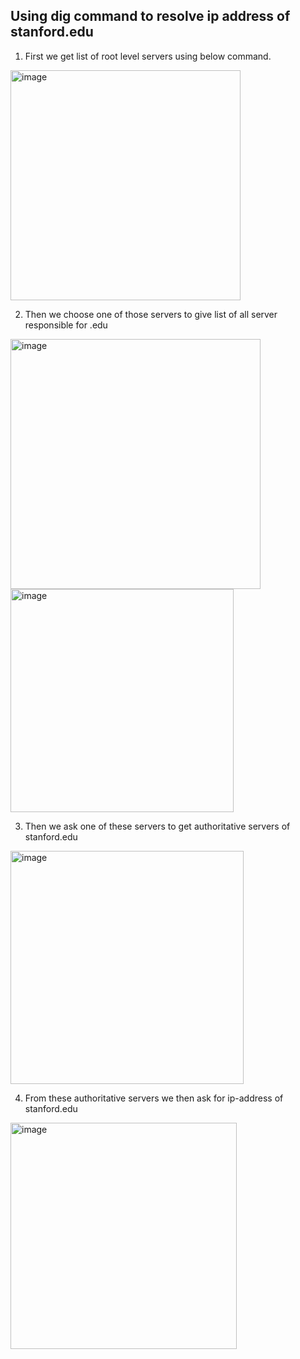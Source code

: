 ## Using dig command to resolve ip address of stanford.edu

1. First we get list of root level servers using below command.
<img width="368" alt="image" src="https://github.com/shwetasng/DevOps-Bootcamp-Learnings/assets/103261868/38db594c-d693-4407-92fa-247bf86b515f">

2. Then we choose one of those servers to give list of all server responsible for .edu
<img width="400" alt="image" src="https://github.com/shwetasng/DevOps-Bootcamp-Learnings/assets/103261868/222fc77b-244b-436d-b8fb-8fbbdeb7e3d5">
<img width="357" alt="image" src="https://github.com/shwetasng/DevOps-Bootcamp-Learnings/assets/103261868/221a3b59-9cb5-45bd-a67d-c77522513233">

3. Then we ask one of these servers to get authoritative servers of stanford.edu
<img width="373" alt="image" src="https://github.com/shwetasng/DevOps-Bootcamp-Learnings/assets/103261868/18966e39-f7d9-4d37-810c-9492b441724b">

4. From these authoritative servers we then ask for ip-address of stanford.edu
<img width="362" alt="image" src="https://github.com/shwetasng/DevOps-Bootcamp-Learnings/assets/103261868/efbdf00b-4447-48a1-806a-8be9cb644590">




 

